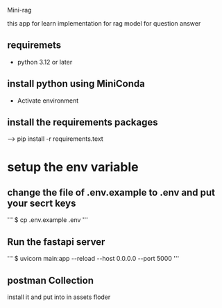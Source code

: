 Mini-rag

this app for learn implementation for rag model for question answer


## requiremets 

- python 3.12 or later

## install python using MiniConda

- Activate environment

## install the requirements packages
--> pip install -r requirements.text

# setup the env variable 

## change the file of  .env.example to .env and put your secrt keys

'''
$ cp .env.example .env
'''

## Run the fastapi server 

'''
$ uvicorn main:app --reload --host 0.0.0.0 --port 5000
'''

## postman Collection

install it and put into in assets floder
